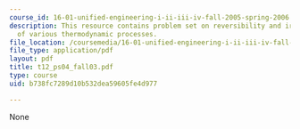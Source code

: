 ```yaml
---
course_id: 16-01-unified-engineering-i-ii-iii-iv-fall-2005-spring-2006
description: This resource contains problem set on reversibility and irreversibility
  of various thermodynamic processes.
file_location: /coursemedia/16-01-unified-engineering-i-ii-iii-iv-fall-2005-spring-2006/b738fc7289d10b532dea59605fe4d977_t12_ps04_fall03.pdf
file_type: application/pdf
layout: pdf
title: t12_ps04_fall03.pdf
type: course
uid: b738fc7289d10b532dea59605fe4d977

---
```

None